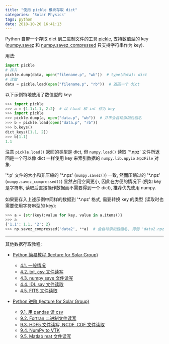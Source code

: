 ```yaml
---
title: "使用 pickle 模块存取 dict"
categories: 'Solar Physics'
tags: python
date: 2018-10-20 16:41:13
---
```


Python 自带一个存取 dict 到二进制文件的工具 [pickle](https://docs.python.org/3/library/pickle.html), 支持数值型的 key ([numpy.savez](https://docs.scipy.org/doc/numpy/reference/generated/numpy.savez.html) 和 [numpy.savez_compressed](https://docs.scipy.org/doc/numpy/reference/generated/numpy.savez_compressed.html) 只支持字符串作为 key).

用法:

```python
import pickle
# 存入
pickle.dump(data, open("filename.p", "wb"))  # type(data): dict
# 读取
data = pickle.load(open("filename.p", "rb"))  # 返回一个 dict
```
<!-- more -->

以下示例特地使用了数值型的 key:

```python
>>> import pickle
>>> a = {1.1:1.1, 2:2}  # 以 float 和 int 作为 key
>>> import pickle
>>> pickle.dump(a, open("data.p", "wb"))  # 并不会自动添加后缀名
>>> b = pickle.load(open("data.p", "rb"))
>>> b.keys()
dict_keys([1.1, 2])
>>> b[1.1]
1.1
```

注意 `pickle.load()` 返回的类型是 dict, 但 `numpy.load()` 读取 '\*.npz' 文件所返回是一个可以像 dict 一样使用 key 来索引数据的 `numpy.lib.npyio.NpzFile` 对象.

'\*.p' 文件的大小和非压缩的 '\*.npz' (`numpy.savez()`) 一致, 然而压缩过的 '\*.npz' (`numpy.savez_compressed()`) 显然占用空间更小, 因此在方便的情况下 (例如 key 是字符串, 读取后直接操作数据而不需要得到一个 dict), 推荐优先使用 numpy.
<br><br>
如果要存入上述示例中同样的数据到 '\*.npz' 格式, 需要转换 key 的类型 (读取时也需要使用字符串型的 key):

```python
>>> a = {str(key):value for key, value in a.items()}
>>> a
{'1.1': 1.1, '2': 2}
>>> np.savez_compressed('data2', **a)  # 会自动添加后缀名, 得到 'data2.npz'
```

---

其他数据存取教程:

- [Python 简易教程 (lecture for Solar Group)](main.html#4-常见数据文件读写)
  - [4.1. 一般情况](main.html#41-一般情况)
  - [4.2. txt, csv 文件读写](main.html#42-txt-csv-文件读写)
  - [4.3. numpy save 文件读写](main.html#43-numpy-save-文件读写)
  - [4.4. IDL sav 文件读取](main.html#44-idl-sav-文件读取)
  - [4.5. FITS 文件读取](main.html#45-fits-文件读取)

- [Python 进阶 (lecture for Solar Group)](advance.html#9-其他格式文件读写)
  - [9.1. 用 pandas 读 csv](advance.html#91-用-pandas-读-csv)
  - [9.2. Fortran 二进制文件读写](advance.html#92-fortran-二进制文件读写)
  - [9.3. HDF5 文件读写, NCDF, CDF 文件读取](advance.html#93-hdf5-文件读写-ncdf-cdf-文件读取)
  - [9.4. NumPy to VTK](advance.html#94-numpy-to-vtk)
  - [9.5. Matlab mat 文件读写](advance.html#95-matlab-mat-文件读写)
